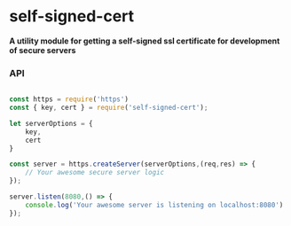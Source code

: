 # self-signed-cert

**A utility module for getting a self-signed ssl certificate for development of secure servers**

### API 

```javascript

const https = require('https')
const { key, cert } = require('self-signed-cert');

let serverOptions = {
    key,
    cert
}

const server = https.createServer(serverOptions,(req,res) => {
    // Your awesome secure server logic 
});

server.listen(8080,() => {
    console.log('Your awesome server is listening on localhost:8080')
});

```